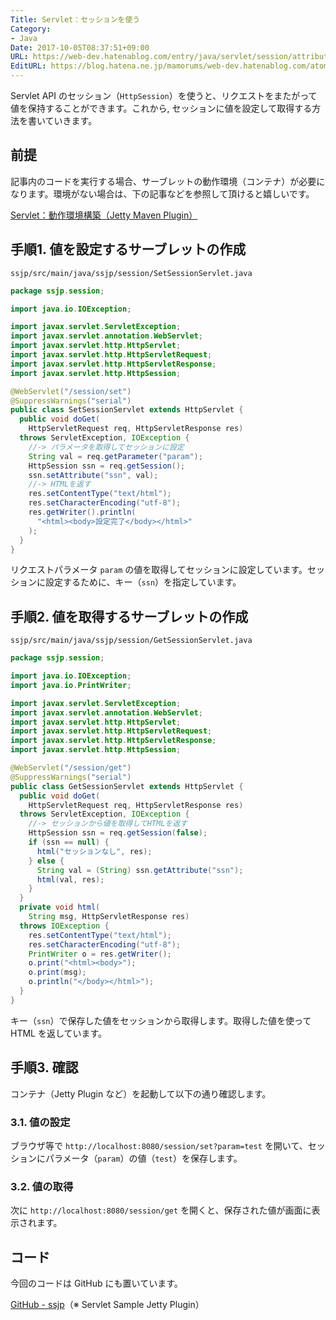 ```yaml
---
Title: Servlet：セッションを使う
Category:
- Java
Date: 2017-10-05T08:37:51+09:00
URL: https://web-dev.hatenablog.com/entry/java/servlet/session/attribute-set-get
EditURL: https://blog.hatena.ne.jp/mamorums/web-dev.hatenablog.com/atom/entry/8599973812304939203
---
```


Servlet API のセッション（`HttpSession`）を使うと、リクエストをまたがって値を保持することができます。これから,
セッションに値を設定して取得する方法を書いていきます。


## 前提
記事内のコードを実行する場合、サーブレットの動作環境（コンテナ）が必要になります。環境がない場合は、下の記事などを参照して頂けると嬉しいです。

[Servlet：動作環境構築（Jetty Maven Plugin）](/entry/java/servlet/env/jetty-maven-plugin)


## 手順1. 値を設定するサーブレットの作成

`ssjp/src/main/java/ssjp/session/SetSessionServlet.java`

```java
package ssjp.session;

import java.io.IOException;

import javax.servlet.ServletException;
import javax.servlet.annotation.WebServlet;
import javax.servlet.http.HttpServlet;
import javax.servlet.http.HttpServletRequest;
import javax.servlet.http.HttpServletResponse;
import javax.servlet.http.HttpSession;

@WebServlet("/session/set")
@SuppressWarnings("serial")
public class SetSessionServlet extends HttpServlet {
  public void doGet(
    HttpServletRequest req, HttpServletResponse res)
  throws ServletException, IOException {
    //-> パラメータを取得してセッションに設定
    String val = req.getParameter("param");
    HttpSession ssn = req.getSession();
    ssn.setAttribute("ssn", val);
    //-> HTMLを返す
    res.setContentType("text/html");
    res.setCharacterEncoding("utf-8");
    res.getWriter().println(
      "<html><body>設定完了</body></html>"
    );
  }
}
```


リクエストパラメータ `param` の値を取得してセッションに設定しています。セッションに設定するために、キー（`ssn`）を指定しています。


## 手順2. 値を取得するサーブレットの作成

`ssjp/src/main/java/ssjp/session/GetSessionServlet.java`

```java
package ssjp.session;

import java.io.IOException;
import java.io.PrintWriter;

import javax.servlet.ServletException;
import javax.servlet.annotation.WebServlet;
import javax.servlet.http.HttpServlet;
import javax.servlet.http.HttpServletRequest;
import javax.servlet.http.HttpServletResponse;
import javax.servlet.http.HttpSession;

@WebServlet("/session/get")
@SuppressWarnings("serial")
public class GetSessionServlet extends HttpServlet {
  public void doGet(
    HttpServletRequest req, HttpServletResponse res)
  throws ServletException, IOException {
    //-> セッションから値を取得してHTMLを返す
    HttpSession ssn = req.getSession(false);
    if (ssn == null) {
      html("セッションなし", res);
    } else {
      String val = (String) ssn.getAttribute("ssn");
      html(val, res);
    }
  }
  private void html(
    String msg, HttpServletResponse res)
  throws IOException {
    res.setContentType("text/html");
    res.setCharacterEncoding("utf-8");
    PrintWriter o = res.getWriter();
    o.print("<html><body>");
    o.print(msg);
    o.println("</body></html>");
  }
}
```

キー（`ssn`）で保存した値をセッションから取得します。取得した値を使って HTML を返しています。


## 手順3. 確認
コンテナ（Jetty Plugin など）を起動して以下の通り確認します。

### 3.1. 値の設定
ブラウザ等で `http://localhost:8080/session/set?param=test` を開いて、セッションにパラメータ（`param`）の値（`test`）を保存します。

### 3.2. 値の取得
次に `http://localhost:8080/session/get` を開くと、保存された値が画面に表示されます。


## コード
今回のコードは GitHub にも置いています。

[GitHub - ssjp](https://github.com/mamorum/blog/tree/master/code/servlet/ssjp)（※ Servlet Sample Jetty Plugin）

